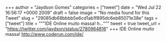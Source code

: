 
+++
author = "Jaydson Gomes"
categories = ["tweet"]
date = "Wed Jul 22 16:56:17 +0000 2009"
draft = false
image = "No media found for this Tweet"
slug = "29085db68bbbb5e6cd1ab1f895dc6eb85071e38e"
tags = ["tweet"]
title = """IDE Online muito massa! h..."""
tweet = true
tweet_url = "https://twitter.com/jaydson/status/2780964816"
+++
IDE Online muito massa! http://www.coderun.com/ide/

